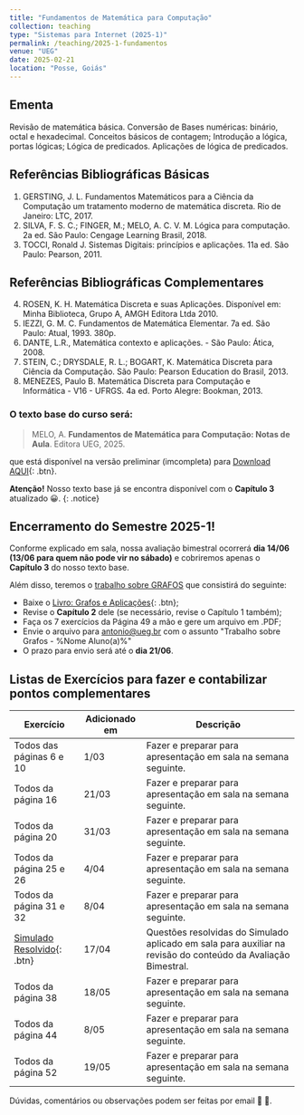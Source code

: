```yaml
---
title: "Fundamentos de Matemática para Computação"
collection: teaching
type: "Sistemas para Internet (2025-1)"
permalink: /teaching/2025-1-fundamentos
venue: "UEG"
date: 2025-02-21
location: "Posse, Goiás"
---
```


## Ementa 
Revisão de matemática básica. Conversão de Bases numéricas: binário, octal e hexadecimal. Conceitos básicos de contagem; Introdução a lógica, portas
lógicas; Lógica de predicados. Aplicações de lógica de predicados. 

## Referências Bibliográficas Básicas

1. GERSTING, J. L. Fundamentos Matemáticos para a Ciência da Computação um tratamento moderno de matemática discreta. Rio de Janeiro: LTC, 2017.
2. SILVA, F. S. C.; FINGER, M.; MELO, A. C. V. M. Lógica para computação. 2a ed. São Paulo: Cengage Learning Brasil, 2018.
3. TOCCI, Ronald J. Sistemas Digitais: princípios e aplicações. 11a ed. São Paulo: Pearson, 2011.

## Referências Bibliográficas Complementares

4. ROSEN, K. H. Matemática Discreta e suas Aplicações. Disponível em: Minha Biblioteca, Grupo A, AMGH Editora Ltda 2010.
5. IEZZI, G. M. C. Fundamentos de Matemática Elementar. 7a ed. São Paulo: Atual, 1993. 380p.
6. DANTE, L.R., Matemática contexto e aplicações. - São Paulo: Ática, 2008.
7. STEIN, C.; DRYSDALE, R. L.; BOGART, K. Matemática Discreta para Ciência da Computação. São Paulo: Pearson Education do Brasil, 2013.
8. MENEZES, Paulo B. Matemática Discreta para Computação e Informática - V16 - UFRGS. 4a ed. Porto Alegre: Bookman, 2013.


### O texto base do curso será:
 
   > MELO, A. ​**Fundamentos de Matemática para Computação: Notas de Aula**.​ Editora UEG, 2025. 

 que está disponível na versão preliminar (imcompleta) para [Download AQUI](https://antmelo.github.io/files/capF-0.3.pdf){: .btn}.

 **Atenção!** Nosso texto base já se encontra disponível com o **Capítulo 3** atualizado &#128512;.
{: .notice}

## Encerramento do Semestre 2025-1!

Conforme explicado em sala, nossa avaliação bimestral ocorrerá **dia 14/06 (13/06 para quem não pode vir no sábado)** e cobriremos apenas o **Capítulo 3** do nosso texto base. 

Além disso, teremos o <u>trabalho sobre GRAFOS</u> que consistirá do seguinte:

+ Baixe o [Livro: Grafos e Aplicações](https://antmelo.github.io/files/Grafos.pdf){: .btn};
+ Revise o **Capítulo 2** dele (se necessário, revise o Capítulo 1 também);
+ Faça os 7 exercícios da Página 49 a mão e gere um arquivo em .PDF;
+ Envie o arquivo para antonio@ueg.br com o assunto "Trabalho sobre Grafos - %Nome Aluno(a)%"
+ O prazo para envio será até o **dia 21/06**. 

## Listas de Exercícios para fazer e contabilizar pontos complementares

| Exercício           | Adicionado em   |              Descrição                                                |
| --------         | ------ | ------------------------------------------------------------ |
| Todos das páginas 6 e 10 | 1/03   | Fazer e preparar para apresentação em sala na semana seguinte.   |
| Todos da página 16  | 21/03   | Fazer e preparar para apresentação em sala na semana seguinte.   |
| Todos da página 20  | 31/03   | Fazer e preparar para apresentação em sala na semana seguinte.   |
| Todos da página 25 e 26  | 4/04   | Fazer e preparar para apresentação em sala na semana seguinte.   |
| Todos da página 31 e 32  | 8/04   | Fazer e preparar para apresentação em sala na semana seguinte.   |
|  [Simulado Resolvido](https://antmelo.github.io/files/FundQM1.pdf){: .btn}  | 17/04   | Questões resolvidas do Simulado aplicado em sala para auxiliar na revisão do conteúdo da Avaliação Bimestral.   |
| Todos da página 38 | 18/05   | Fazer e preparar para apresentação em sala na semana seguinte.   |
| Todos da página 44 | 8/05   | Fazer e preparar para apresentação em sala na semana seguinte.   |
| Todos da página 52  | 19/05   | Fazer e preparar para apresentação em sala na semana seguinte.   |
   
   Dúvidas, comentários ou observações podem ser feitas por email &#129488; &#129303;.


